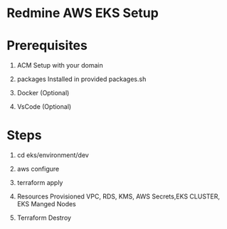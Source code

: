 # Redmine AWS EKS Setup

# Prerequisites

1. ACM Setup with your domain

2. packages Installed in provided packages.sh

3. Docker (Optional)

4. VsCode (Optional)

# Steps

1. cd eks/environment/dev

2. aws configure 

3. terraform apply

4. Resources Provisioned VPC, RDS, KMS, AWS Secrets,EKS CLUSTER, EKS Manged Nodes

5. Terraform Destroy

